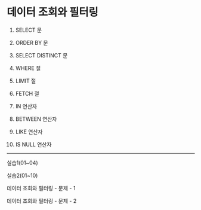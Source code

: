 # 데이터 조회와 필터링

1. SELECT 문

2. ORDER BY 문

3. SELECT DISTINCT 문

4. WHERE 절

5. LIMIT 절

6. FETCH 절

7. IN 연산자

8. BETWEEN 연산자

9. LIKE 연산자

10. IS NULL 연산자

--------------------------

실습1(01~04)

실습2(01~10)

데이터 조회와 필터링 - 문제 - 1

데이터 조회와 필터링 - 문제 - 2
